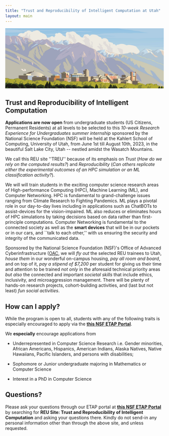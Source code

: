 ```yaml
---
title: "Trust and Reproducibility of Intelligent Computation at Utah"
layout: main
---
```


<img src="./images/uou.jpg" alt="campus" width="820" />

## Trust and Reproducibility of Intelligent Computation

**Applications are now open** from undergraduate students (US Citizens, Permanent Residents) at all levels to be selected to this *10-week Research Experience for Undergraduates summer internship* sponsored by the National Science Foundation (NSF) will be held at the Kahlert School of Computing, University of Utah, from June 1st till August 10th, 2023, in the beautiful Salt Lake City, Utah -- nestled amidst the Wasatch Mountains.

We call this REU site ''TREU'' because of its emphasis on *Trust* (*How do we rely on the computed results?*) and *Reproducibility* (*Can others replicate either the experimental outcomes of an HPC simulation or an ML classification activity?*).

We will will train students in the exciting computer science research areas of High-performance Computing (HPC), Machine Learning (ML), and Computer Networking. HPC is fundamental to grand-challenge issues ranging from Climate Research to Fighting Pandemics. ML plays a pivotal role in our day-to-day lives including in applications such as ChatBOTs to assist-devices for the vision-impaired. ML also reduces or eliminates hours of HPC simulations by taking decisions based on data rather than first-principle computations. Computer Networking is fundamental to the connected society as well as the **smart devices** that will be in our pockets or in our cars, and ``talk to each other,'' with us ensuring the security and integrity of the communicated data.

Sponsored by the National Science Foundation (NSF)'s Office of Advanced Cyberinfrastructure ([OAC](https://www.nsf.gov/div/index.jsp?div=OAC), we will *fly out* the selected REU trainees to Utah, *house them* in our wonderful on-campus housing, *pay all room and board*, and on top of it, *pay a stipend of $7,200* per student for giving us their time and attention to be trained *not only* in the aforesaid technical priority areas *but also* the connected and important *societal skills* that include ethics, inclusivity, and microaggression management. There will be plenty of hands-on research projects, cohort-building activities, and (last but not least) *fun social activities*.

## **How can I apply?**

While the program is open to all, students with any of the following traits is especially encouraged to apply via the [**this NSF ETAP Portal**](https://www.nsf.gov/div/index.jsp?div=OAC).

We **especially** encourage applications from

 - Underrepresented in Computer Science Research i.e. Gender minorities, African Americans, Hispanics, American Indians, Alaska Natives, Native Hawaiians, Pacific Islanders, and persons with disabilities;
 
 - Sophomore or Junior undergraduate majoring in Mathematics or Computer Science
 
 - Interest in a PhD in Computer Science

## **Questions?**

Please ask your questions through our ETAP portal at [**this NSF ETAP Portal**](https://etap.nsf.gov/) by searching for **REU Site: Trust and Reproducibility of Intelligent Computation** and asking your questions there. Kindly do not send-in any personal information other than through the above site, and unless requested.

